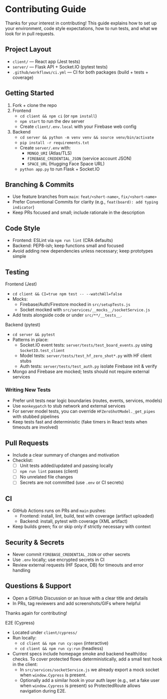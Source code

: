 # Contributing Guide

Thanks for your interest in contributing! This guide explains how to set up your environment, code style expectations, how to run tests, and what we look for in pull requests.

## Project Layout
- `client/` — React app (Jest tests)
- `server/` — Flask API + Socket.IO (pytest tests)
- `.github/workflows/ci.yml` — CI for both packages (build + tests + coverage)

## Getting Started
1) Fork + clone the repo
2) Frontend
   - `cd client && npm ci` (or `npm install`)
   - `npm start` to run the dev server
   - Create `client/.env.local` with your Firebase web config
3) Backend
   - `cd server && python -m venv venv && source venv/bin/activate`
   - `pip install -r requirements.txt`
   - Create `server/.env` with:
     - `MONGO_URI` (Atlas/TLS)
     - `FIREBASE_CREDENTIAL_JSON` (service account JSON)
     - `SPACE_URL` (Hugging Face Space URL)
   - `python app.py` to run Flask + Socket.IO

## Branching & Commits
- Use feature branches from `main`: `feat/<short-name>`, `fix/<short-name>`
- Prefer Conventional Commits for clarity (e.g., `feat(board): add typing indicator`)
- Keep PRs focused and small; include rationale in the description

## Code Style
- Frontend: ESLint via `npm run lint` (CRA defaults)
- Backend: PEP8-ish; keep functions small and focused
- Avoid adding new dependencies unless necessary; keep prototypes simple

## Testing
Frontend (Jest)
- `cd client && CI=true npm test -- --watchAll=false`
- Mocks:
  - Firebase/Auth/Firestore mocked in `src/setupTests.js`
  - Socket mocked with `src/services/__mocks__/socketService.js`
- Add tests alongside code or under `src/**/__tests__`.

Backend (pytest)
- `cd server && pytest`
- Patterns in place:
  - Socket.IO event tests: `server/tests/test_board_events.py` using `SocketIO.test_client`
  - Model tests: `server/tests/test_hf_zero_shot*.py` with HF client stubs
  - Auth tests: `server/tests/test_auth.py` isolate Firebase init & verify
- Mongo and Firebase are mocked; tests should not require external services

### Writing New Tests
- Prefer unit tests near logic boundaries (routes, events, services, models)
- Use `monkeypatch` to stub network and external services
- For server model tests, you can override `HFZeroShotModel._get_pipes` with stubbed pipelines
- Keep tests fast and deterministic (fake timers in React tests when timeouts are involved)

## Pull Requests
- Include a clear summary of changes and motivation
- Checklist:
  - [ ] Unit tests added/updated and passing locally
  - [ ] `npm run lint` passes (client)
  - [ ] No unrelated file changes
  - [ ] Secrets are not committed (use `.env` or CI secrets)

## CI
- GitHub Actions runs on PRs and `main` pushes:
  - Frontend: install, lint, build, test with coverage (artifact uploaded)
  - Backend: install, pytest with coverage (XML artifact)
- Keep builds green; fix or skip only if strictly necessary with context

## Security & Secrets
- Never commit `FIREBASE_CREDENTIAL_JSON` or other secrets
- Use `.env` locally; use encrypted secrets in CI
- Review external requests (HF Space, DB) for timeouts and error handling

## Questions & Support
- Open a GitHub Discussion or an Issue with a clear title and details
- In PRs, tag reviewers and add screenshots/GIFs where helpful

Thanks again for contributing!



E2E (Cypress)
- Located under `client/cypress/`
- Run locally:
  - `cd client && npm run cy:open` (interactive)
  - `cd client && npm run cy:run` (headless)
- Current specs include homepage smoke and backend health/doc checks. To cover protected flows deterministically, add a small test hook in the client:
  - In `src/services/socketService.js` we already export a mock socket when `window.Cypress` is present.
  - Optionally add a similar hook in your auth layer (e.g., set a fake user when `window.Cypress` is present) so ProtectedRoute allows navigation during E2E.
